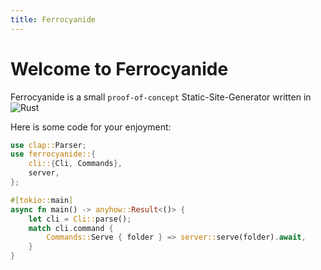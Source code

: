 ```yaml
---
title: Ferrocyanide
---
```


# Welcome to Ferrocyanide
Ferrocyanide is a small `proof-of-concept` Static-Site-Generator written in ![Rust][rust-image] 

[rust-image]: https://img.shields.io/badge/Rust-%23000000.svg?e&logo=rust&logoColor=white

Here is some code for your enjoyment:
```rust
use clap::Parser;
use ferrocyanide::{
    cli::{Cli, Commands},
    server,
};

#[tokio::main]
async fn main() -> anyhow::Result<()> {
    let cli = Cli::parse();
    match cli.command {
        Commands::Serve { folder } => server::serve(folder).await,
    }
}

```